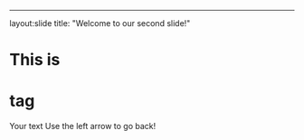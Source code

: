 
---
layout:slide
title: "Welcome to our second slide!"
# This is <h1> tag
Your text
Use the left arrow to go back!
